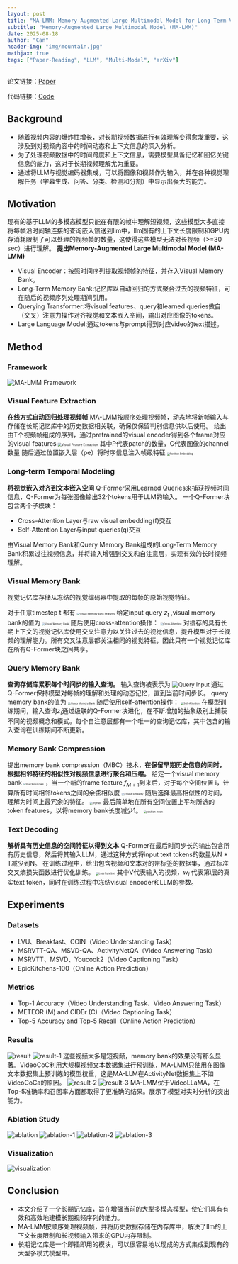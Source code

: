 ```yaml
---
layout: post
title: "MA-LMM: Memory Augmented Large Multimodal Model for Long Term Video Understanding"
subtitle: "Memory-Augmented Large Multimodal Model (MA-LMM)"
date: 2025-08-18
author: "Can"
header-img: "img/mountain.jpg"
mathjax: true
tags: ["Paper-Reading", "LLM", "Multi-Modal", "arXiv"]
---
```


论文链接：[Paper](https://arxiv.org/pdf/2404.05726)

代码链接：[Code](https://github.com/boheumd/MA-LMM)

## Background
* 随着视频内容的爆炸性增长，对长期视频数据进行有效理解变得愈发重要，这涉及到对视频内容中的时间动态和上下文信息的深入分析。
* 为了处理视频数据中的时间跨度和上下文信息，需要模型具备记忆和回忆关键信息的能力，这对于长期视频理解尤为重要。
* 通过将LLM与视觉编码器集成，可以将图像和视频作为输入，并在各种视觉理解任务（字幕生成、问答、分类、检测和分割）中显示出强大的能力。

## Motivation
现有的基于LLM的多模态模型只能在有限的帧中理解短视频，这些模型大多直接将每帧沿时间轴连接的查询嵌入馈送到llm中，llm固有的上下文长度限制和GPU内存消耗限制了可以处理的视频帧的数量，这使得这些模型无法对长视频（>=30 sec）进行理解。 **提出Memory-Augmented Large Multimodal Model (MA-LMM)**
* Visual Encoder：按照时间序列提取视频帧的特征，并存入Visual Memory Bank。
* Long-Term Memory Bank:记忆库以自动回归的方式聚合过去的视频特征，可在随后的视频序列处理期间引用。
* Querying Transformer:将visual features、query和learned queries做自（交叉）注意力操作对齐视觉和文本嵌入空间，输出对应图像的tokens。
* Large Language Model:通过tokens与prompt得到对应video的text描述。

## Method
### Framework
![MA-LMM Framework](\img\in-post\image-zqhy.png)
### Visual Feature Extraction
**在线方式自动回归处理视频帧**
MA-LMM按顺序处理视频帧，动态地将新帧输入与存储在长期记忆库中的历史数据相关联，确保仅保留判别信息供以后使用。 给出由T个视频帧组成的序列，通过pretrained的visual encoder得到各个frame对应的visual features
<img src="\img\in-post\image-kxkc.png" alt="Visual Feature Extraction" style="zoom:50%;" />
其中P代表patch的数量，C代表图像的channel数量
随后通过位置嵌入层（pe）将时序信息注入帧级特征
<img src="\img\in-post\image-ehhx.png" alt="Position Embedding" style="zoom:40%;" />

### Long-term Temporal Modeling
**将视觉嵌入对齐到文本嵌入空间**
Q-Former采用Learned Queries来捕获视频时间信息，Q-Former为每张图像输出32个tokens用于LLM的输入。
一个Q-Former块包含两个子模块：
* Cross-Attention Layer与raw visual embedding(f)交互
* Self-Attention Layer与input queries(q)交互

由Visual Memory Bank和Query Memory Bank组成的Long-Term Memory Bank积累过往视频信息，并将输入增强到交叉和自注意层，实现有效的长时视频理解。
### Visual Memory Bank
视觉记忆库存储从冻结的视觉编码器中提取的每帧的原始视觉特征。

对于任意timestep t 都有
<img src="\img\in-post\image-pyzd.png" alt="Visual Memory Bank Features" style="zoom:40%;" />
给定input query $z_t$ ,visual memory bank的值为
<img src="\img\in-post\image-ucwf.png" alt="Visual Memory Bank" style="zoom:40%;" />
随后使用cross-attention操作：
<img src="\img\in-post\image-xoso.png" alt="Cross-Attention" style="zoom:40%;" />
对缓存的具有长期上下文的视觉记忆库使用交叉注意力以关注过去的视觉信息，提升模型对于长视频的理解能力。所有交叉注意层都关注相同的视觉特征，因此只有一个视觉记忆库在所有Q-Former块之间共享。

### Query Memory Bank
**查询存储库累积每个时间步的输入查询。**
输入查询被表示为
<img src="\img\in-post\image-mixy.png" alt="Query Input" style="zoom:90%;" />
通过Q-Former保持模型对每帧的理解和处理的动态记忆，直到当前时间步长。
query memory bank的值为
<img src="\img\in-post\image-zrkm.png" alt="Query Memory Bank" style="zoom:40%;" />
随后使用self-attention操作：
<img src="\img\in-post\image-zfus.png" alt="Self-Attention" style="zoom:40%;" />
在模型训练期间，输入查询$z_t$通过级联的Q-Former块进化，在不断增加的抽象级别上捕获不同的视频概念和模式。每个自注意层都有一个唯一的查询记忆库，其中包含的输入查询在训练期间不断更新。

### Memory Bank Compression
提出memory bank compression（MBC）技术，**在保留早期历史信息的同时，根据相邻特征的相似性对视频信息进行聚合和压缩。** 给定一个visual memory bank
<img src="\img\in-post\image-bcan.png" alt="Visual Memory Bank" style="zoom:30%;" />
，当一个新的frame feature $f_{M+1}$到来后，对于每个空间位置 i，计算所有时间相邻tokens之间的余弦相似度
<img src="\img\in-post\image-ertn.png" alt="cosine similarity" style="zoom:40%;" />
随后选择最高相似性的时间，理解为时间上最冗余的特征。
<img src="\img\in-post\image-uuil.png" alt="argmax" style="zoom:40%;" />
最后简单地在所有空间位置上平均所选的token features，以将memory bank长度减少1。
<img src="\img\in-post\image-fpon.png" alt="position mean" style="zoom:40%;" />

### Text Decoding
**解析具有历史信息的空间特征以得到文本**
Q-Former在最后时间步长的输出包含所有历史信息，然后将其输入LLM，通过这种方式将input text tokens的数量从N * T减少到N。 在训练过程中，给出包含视频和文本对的带标签的数据集，通过标准交叉熵损失函数进行优化训练。
<img src="\img\in-post\image-aqom.png" alt="Loss Function" style="zoom:40%;" />
其中V代表输入的视频，$w_i$ 代表第i层的真实text token，同时在训练过程中冻结visual encoder和LLM的参数。

## Experiments
### Datasets
* LVU、Breakfast、COIN（Video Understanding Task）
* MSRVTT-QA、MSVD-QA、ActivityNetQA（Video Answering Task）
* MSRVTT、MSVD、Youcook2（Video Captioning Task）
* EpicKitchens-100（Online Action Prediction）
### Metrics
* Top-1 Accuracy（Video Understanding Task、Video Answering Task）
* METEOR (M) and CIDEr (C)（Video Captioning Task）
* Top-5 Accuracy and Top-5 Recall（Online Action Prediction）
### Results
![result](\img\in-post\image-hzmv.png)
![result-1](\img\in-post\image-nuyz.png)
这些视频大多是短视频，memory bank的效果没有那么显著。VideoCoC利用大规模视频文本数据集进行预训练，MA-LMM只使用在图像文本数据集上预训练的模型权重，这是MA-LLM在ActivityNet数据集上不如VideoCoCa的原因。
![result-2](\img\in-post\image-hxvu.png)
![result-3](\img\in-post\image-nbro.png)
MA-LMM优于VideoLLaMA，在Top-5准确率和召回率方面都取得了更准确的结果。展示了模型对实时分析的突出能力。

### Ablation Study
![ablation](\img\in-post\image-cpue.png)
![ablation-1](\img\in-post\image-ixmt.png)
![ablation-2](\img\in-post\image-ufyt.png)
![ablation-3](\img\in-post\image-dhjs.png)

### Visualization
![visualization](\img\in-post\image-agcf.png)
## Conclusion
* 本文介绍了一个长期记忆库，旨在增强当前的大型多模态模型，使它们具有有效和高效地建模长期视频序列的能力。
* MA-LMM按顺序处理视频帧，并将历史数据存储在内存库中，解决了llm的上下文长度限制和长视频输入带来的GPU内存限制。
* 长期记忆库是一个即插即用的模块，可以很容易地以现成的方式集成到现有的大型多模式模型中。